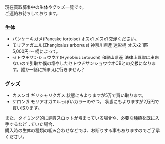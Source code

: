 ---
---

現在買取募集中の生体やグッズ一覧です。  
ご連絡お待ちしております。

### 生体

* パンケーキガメ(Pancake tortoise) オスx1 メスx1 交渉ください。
* モリアオガエル(Zhangixalus arboreus) 神奈川県産 迷彩柄 オスx2 1匹 5,000円 〜 柄によって。
* セトウチサンショウウオ(Hynobius setouchi) 和歌山県産 法律上買取は出来ないので引取か僕の増やしたセトウチサンショウウオCBとの交換になります。誰か一緒に捕まえに行きません？

### グッズ

* カメンゴ ギリシャリクガメ 状態にもよりますが5万で買い取ります。
* ケロンガ モリアオガエルっぽいカラーのやつ。 状態にもよりますが2万円で買い取ります。

また、タイミング的に飼育スロットが埋まっている場合や、必要な種類を既に入手するなどしていた場合、  
購入時の生体の種類の組み合わせなどでは、お断りする事もありますのでご了承ください。  

